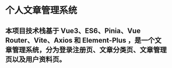 # 个人文章管理系统
## 本项目技术栈基于 Vue3、ES6、Pinia、Vue Router、Vite、Axios 和 Element-Plus ，是一个文章管理系统，分为登录注册页、文章分类页、文章管理页以及用户资料页。

